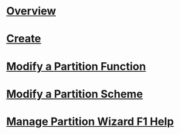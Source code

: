 # [Overview](partitioned-tables-and-indexes.md)  
# [Create](create-partitioned-tables-and-indexes.md)  
# [Modify a Partition Function](modify-a-partition-function.md)  
# [Modify a Partition Scheme](modify-a-partition-scheme.md)  
# [Manage Partition Wizard F1 Help](manage-partition-wizard-f1-help.md)  
